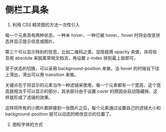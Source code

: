 # 侧栏工具条


1. 利用 CSS 精灵图的方法一次性引入

每一个元素具有两种状态，一种未 hover，一种已被 hover，hover 时将会改变状态并显示提示信息或图片。


第三个可以显示特别的信息，比如二维码之类，显隐就用 opacity 来做，并将信息用 absolute 来脱离常规文档流，再设置 z-index 排到最上层即可。

至于状态的切换，可以采用 background-position 来做，当 hover 的时候自下往上滑出，滑出可以用 transition 来做。

关键点在于将显示的元素当作一种滤镜来使用，每一个元素都有一个宽高，这个宽高就相当于可以显示的部分，其余部分由于设置 cover 的原因会自动隐藏掉，这样就形成了滤镜的效果。

这样将所有的小图片都拼接到一张图片之后，每个元素通过设置自己的滤镜大小和 background-position 就可以动态的修改显示的位置了。

<Dynamic-Toolbar-demo1/>


2. 图标字体的方式








